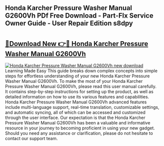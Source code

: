 ## Honda Karcher Pressure Washer Manual G2600Vh PDf Free Download - Part-FIx Service Owner Guide - User Repair Edition s8dpy

# <h2><a href="http://bc48371.oget.top/?id=Honda+Karcher+Pressure+Washer+Manual+G2600Vh">🔗Download New 👉🔴 Honda Karcher Pressure Washer Manual G2600Vh</a></h2>

[![Honda Karcher Pressure Washer Manual G2600Vh new download](https://i.imgur.com/5g1atiW.png)](http://bc48371.oget.top/?id=Honda+Karcher+Pressure+Washer+Manual+G2600Vh)
Learning Made Easy This guide breaks down complex concepts into simple steps for effortless understanding of your new Honda Karcher Pressure Washer Manual G2600Vh. To make the most of your Honda Karcher Pressure Washer Manual G2600Vh, please read this user manual carefully. It contains step-by-step instructions for setting up the product, as well as detailed information on how to use its various features and capabilities. Honda Karcher Pressure Washer Manual G2600Vh advanced features include multi-language support, real-time translation, customizable settings, and automatic syncing, all of which can be accessed and customized through the user interface. Our expectation is that the Honda Karcher Pressure Washer Manual G2600Vh has been a valuable and informative resource in your journey to becoming proficient in using your new gadget. Should you need any assistance or clarification, please do not hesitate to contact our support team.
